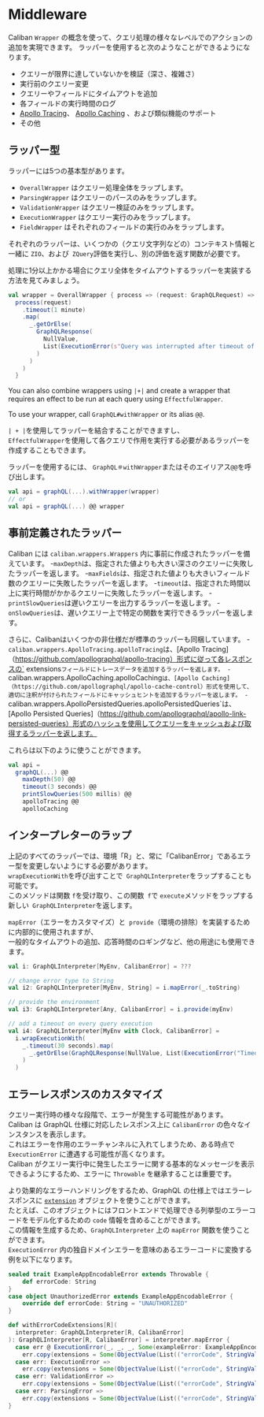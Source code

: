 # Middleware

Caliban `Wrapper` の概念を使って、クエリ処理の様々なレベルでのアクションの追加を実現できます。
ラッパーを使用すると次のようなことができるようになります。
- クエリーが限界に達していないかを検証（深さ、複雑さ）
- 実行前のクエリー変更
- クエリーやフィールドにタイムアウトを追加
- 各フィールドの実行時間のログ
- [Apollo Tracing](https://github.com/apollographql/apollo-tracing)、 [Apollo Caching](https://github.com/apollographql/apollo-cache-control) 、および類似機能のサポート
- その他

## ラッパー型

ラッパーには5つの基本型があります。

- `OverallWrapper` はクエリー処理全体をラップします。
- `ParsingWrapper` はクエリーのパースのみをラップします。
- `ValidationWrapper` はクエリー検証のみをラップします。
- `ExecutionWrapper` はクエリー実行のみをラップします。
- `FieldWrapper` はそれぞれのフィールドの実行のみをラップします。

それぞれのラッパーは、いくつかの（クエリ文字列などの）コンテキスト情報と一緒に `ZIO`、および` ZQuery`評価を実行し、別の評価を返す関数が必要です。

処理に1分以上かかる場合にクエリ全体をタイムアウトするラッパーを実装する方法を見てみましょう。

```scala
val wrapper = OverallWrapper { process => (request: GraphQLRequest) =>
  process(request)
    .timeout(1 minute)
    .map(
      _.getOrElse(
        GraphQLResponse(
          NullValue,
          List(ExecutionError(s"Query was interrupted after timeout of ${duration.render}:\n$query"))
        )
      )
    )
  }
```

You can also combine wrappers using `|+|` and create a wrapper that requires an effect to be run at each query using `EffectfulWrapper`.

To use your wrapper, call `GraphQL#withWrapper` or its alias `@@`.

`| + |`を使用してラッパーを結合することができますし、  
`EffectfulWrapper`を使用して各クエリで作用を実行する必要があるラッパーを作成することもできます。

ラッパーを使用するには、 `GraphQL＃withWrapper`またはそのエイリアス` @@ `を呼び出します。

```scala
val api = graphQL(...).withWrapper(wrapper)
// or
val api = graphQL(...) @@ wrapper
```

## 事前定義されたラッパー

Caliban には `caliban.wrappers.Wrappers` 内に事前に作成されたラッパーを備えています。
-`maxDepth`は、指定された値よりも大きい深さのクエリーに失敗したラッパーを返します。
-`maxFields`は、指定された値よりも大きいフィールド数のクエリーに失敗したラッパーを返します。
-`timeout`は、指定された時間以上に実行時間がかかるクエリーに失敗したラッパーを返します。
-`printSlowQueries`は遅いクエリーを出力するラッパーを返します。
-`onSlowQueries`は、遅いクエリー上で特定の関数を実行できるラッパーを返します。

さらに、Calibanはいくつかの非仕様だが標準のラッパーも同梱しています。
-`caliban.wrappers.ApolloTracing.apolloTracing`は、[Apollo Tracing]（https://github.com/apollographql/apollo-tracing）形式に従って各レスポンスの` extensions`フィールドにトレースデータを追加するラッパーを返します。
-`caliban.wrappers.ApolloCaching.apolloCaching`は、[Apollo Caching]（https://github.com/apollographql/apollo-cache-control）形式を使用して、適切に注釈が付けられたフィールドにキャッシュヒントを追加するラッパーを返します。
-`caliban.wrappers.ApolloPersistedQueries.apolloPersistedQueries`は、[Apollo Persisted Queries]（https://github.com/apollographql/apollo-link-persisted-queries）形式のハッシュを使用してクエリーをキャッシュおよび取得するラッパーを返します。

これらは以下のように使うことができます。
```scala
val api =
  graphQL(...) @@
    maxDepth(50) @@
    timeout(3 seconds) @@
    printSlowQueries(500 millis) @@
    apolloTracing @@
    apolloCaching
```

## インタープレターのラップ

上記のすべてのラッパーでは、環境「R」と、常に「CalibanError」であるエラー型を変更しないようにする必要があります。  
`wrapExecutionWith`を呼び出すことで` GraphQLInterpreter`をラップすることも可能です。  
このメソッドは関数 `f`を受け取り、この関数` f`で `execute`メソッドをラップする新しい` GraphQLInterpreter`を返します。

`mapError`（エラーをカスタマイズ）と` provide`（環境の排除）を実装するために内部的に使用されますが、  
一般的なタイムアウトの追加、応答時間のロギングなど、他の用途にも使用できます。

```scala
val i: GraphQLInterpreter[MyEnv, CalibanError] = ???

// change error type to String
val i2: GraphQLInterpreter[MyEnv, String] = i.mapError(_.toString)

// provide the environment
val i3: GraphQLInterpreter[Any, CalibanError] = i.provide(myEnv)

// add a timeout on every query execution
val i4: GraphQLInterpreter[MyEnv with Clock, CalibanError] =
  i.wrapExecutionWith(
    _.timeout(30 seconds).map(
      _.getOrElse(GraphQLResponse(NullValue, List(ExecutionError("Timeout!"))))
    )
  )
```

## エラーレスポンスのカスタマイズ

クエリー実行時の様々な段階で、エラーが発生する可能性があります。  
Caliban は GraphQL 仕様に対応したレスポンス上に `CalibanError` の色々なインスタンスを表示します。  
これはエラーを作用のエラーチャンネルに入れてしまうため、ある時点で `ExecutionError` に遭遇する可能性が高くなります。  
Caliban がクエリー実行中に発生したエラーに関する基本的なメッセージを表示できるようにするため、エラーに `Throwable` を継承することは重要です。  

より効果的なエラーハンドリングをするため、GraphQL の仕様上ではエラーレスポンスに [`extension`](http://spec.graphql.org/June2018/#example-fce18) オブジェクトを使うことができます。  
たとえば、このオブジェクトにはフロントエンドで処理できる列挙型のエラーコードをモデル化するための `code` 情報を含めることができます。  
この情報を生成するため、`GraphQLInterpreter` 上の `mapError` 関数を使うことができます。  
`ExecutionError` 内の独自ドメインエラーを意味のあるエラーコードに変換する例を以下になります。  

```scala
sealed trait ExampleAppEncodableError extends Throwable {
    def errorCode: String
}
case object UnauthorizedError extends ExampleAppEncodableError {
    override def errorCode: String = "UNAUTHORIZED"
}

def withErrorCodeExtensions[R](
  interpreter: GraphQLInterpreter[R, CalibanError]
): GraphQLInterpreter[R, CalibanError] = interpreter.mapError {
  case err @ ExecutionError(_, _, _, Some(exampleError: ExampleAppEncodableError), _) =>
    err.copy(extensions = Some(ObjectValue(List(("errorCode", StringValue(exampleError.errorCode))))))
  case err: ExecutionError =>
    err.copy(extensions = Some(ObjectValue(List(("errorCode", StringValue("EXECUTION_ERROR"))))))
  case err: ValidationError =>
    err.copy(extensions = Some(ObjectValue(List(("errorCode", StringValue("VALIDATION_ERROR"))))))
  case err: ParsingError =>
    err.copy(extensions = Some(ObjectValue(List(("errorCode", StringValue("PARSING_ERROR"))))))
}
```
